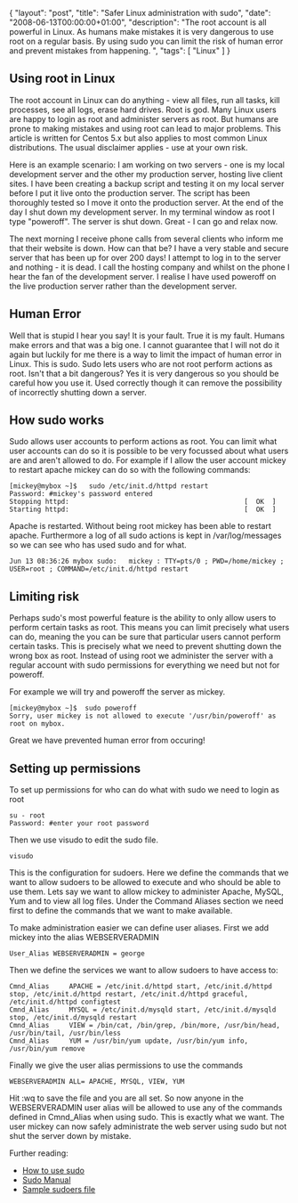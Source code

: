 {
  "layout": "post",
  "title": "Safer Linux administration with sudo",
  "date": "2008-06-13T00:00:00+01:00",
  "description": "The root account is all powerful in Linux. As humans make mistakes it is very dangerous to use root on a regular basis. By using sudo you can limit the risk of human error and prevent mistakes from happening. ",
  "tags": [
    "Linux"
  ]
}

## Using root in Linux

The root account in Linux can do anything - view all files, run all tasks, kill processes, see all logs, erase hard drives. Root is god. Many Linux users are happy to login as root and administer servers as root. But humans are prone to making mistakes and using root can lead to major problems. This article is written for Centos 5.x but also applies to most common Linux distributions. The usual disclaimer applies - use at your own risk.

Here is an example scenario: I am working on two servers - one is my local development server and the other my production server, hosting live client sites. I have been creating a backup script and testing it on my local server before I put it live onto the production server. The script has been thoroughly tested so I move it onto the production server. At the end of the day I shut down my development server. In my terminal window as root I type "poweroff". The server is shut down. Great - I can go and relax now.

The next morning I receive phone calls from several clients who inform me that their website is down. How can that be? I have a very stable and secure server that has been up for over 200 days! I attempt to log in to the server and nothing - it is dead. I call the hosting company and whilst on the phone I hear the fan of the development server. I realise I have used poweroff on the live production server rather than the development server.

## Human Error

Well that is stupid I hear you say! It is your fault. True it is my fault. Humans make errors and that was a big one. I cannot guarantee that I will not do it again but luckily for me there is a way to limit the impact of human error in Linux. This is sudo. Sudo lets users who are not root perform actions as root. Isn't that a bit dangerous? Yes it is very dangerous so you should be careful how you use it. Used correctly though it can remove the possibility of incorrectly shutting down a server.

## How sudo works

Sudo allows user accounts to perform actions as root. You can limit what user accounts can do so it is possible to be very focussed about what users are and aren't allowed to do. For example if I allow the user account mickey to restart apache mickey can do so with the following commands:

    [mickey@mybox ~]$   sudo /etc/init.d/httpd restart
    Password: #mickey's password entered
    Stopping httpd:                                            [  OK  ]
    Starting httpd:                                            [  OK  ]

Apache is restarted. Without being root mickey has been able to restart apache. Furthermore a log of all sudo actions is kept in /var/log/messages so we can see who has used sudo and for what.  

    Jun 13 08:36:26 mybox sudo:   mickey : TTY=pts/0 ; PWD=/home/mickey ; USER=root ; COMMAND=/etc/init.d/httpd restart 

## Limiting risk

Perhaps sudo's most powerful feature is the ability to only allow users to perform certain tasks as root. This means you can limit precisely what users can do, meaning the you can be sure that particular users cannot perform certain tasks. This is precisely what we need to prevent shutting down the wrong box as root. Instead of using root we administer the server with a regular account with sudo permissions for everything we need but not for poweroff.

For example we will try and poweroff the server as mickey. 

    [mickey@mybox ~]$  sudo poweroff
    Sorry, user mickey is not allowed to execute '/usr/bin/poweroff' as root on mybox.

Great we have prevented human error from occuring!

## Setting up permissions

To set up permissions for who can do what with sudo we need to login as root  

    su - root
    Password: #enter your root password

Then we use visudo to edit the sudo file. 

    visudo 

This is the configuration for sudoers. Here we define the commands that we want to allow sudoers to be allowed to execute and who should be able to use them. Lets say we want to allow mickey to administer Apache, MySQL, Yum and to view all log files. Under the Command Aliases section we need first to define the commands that we want to make available. 

To make administration easier we can define user aliases. First we add mickey into the alias WEBSERVERADMIN 

    User_Alias WEBSERVERADMIN = george

Then we define the services we want to allow sudoers to have access to: 

    Cmnd_Alias     APACHE = /etc/init.d/httpd start, /etc/init.d/httpd stop, /etc/init.d/httpd restart, /etc/init.d/httpd graceful, /etc/init.d/httpd configtest
    Cmnd_Alias     MYSQL = /etc/init.d/mysqld start, /etc/init.d/mysqld stop, /etc/init.d/mysqld restart
    Cmnd_Alias     VIEW = /bin/cat, /bin/grep, /bin/more, /usr/bin/head, /usr/bin/tail, /usr/bin/less
    Cmnd_Alias     YUM = /usr/bin/yum update, /usr/bin/yum info, /usr/bin/yum remove

Finally we give the user alias permissions to use the commands

    WEBSERVERADMIN ALL= APACHE, MYSQL, VIEW, YUM

Hit :wq to save the file and you are all set. So now anyone in the WEBSERVERADMIN user alias will be allowed to use any of the commands defined in Cmnd_Alias when using sudo. This is exactly what we want. The user mickey can now safely administrate the web server using sudo but not shut the server down by mistake.

Further reading:

*   [How to use sudo][1]
*   [Sudo Manual][2]
*   [Sample sudoers file][3]

 [1]: http://www.chinalinuxpub.com/doc/www.siliconvalleyccie.com/linux-hn/sudo.htm
 [2]: http://www.sudo.ws/sudo/man/sudo.html
 [3]: http://www.sudo.ws/sudo/sample.sudoers
